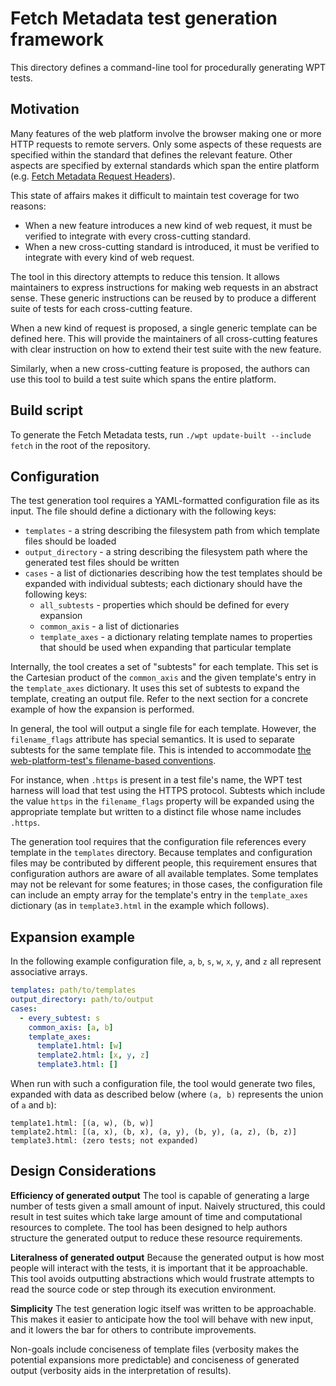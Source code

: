 # Fetch Metadata test generation framework

This directory defines a command-line tool for procedurally generating WPT
tests.

## Motivation

Many features of the web platform involve the browser making one or more HTTP
requests to remote servers. Only some aspects of these requests are specified
within the standard that defines the relevant feature. Other aspects are
specified by external standards which span the entire platform (e.g. [Fetch
Metadata Request Headers](https://w3c.github.io/webappsec-fetch-metadata/)).

This state of affairs makes it difficult to maintain test coverage for two
reasons:

- When a new feature introduces a new kind of web request, it must be verified
  to integrate with every cross-cutting standard.
- When a new cross-cutting standard is introduced, it must be verified to
  integrate with every kind of web request.

The tool in this directory attempts to reduce this tension. It allows
maintainers to express instructions for making web requests in an abstract
sense. These generic instructions can be reused by to produce a different suite
of tests for each cross-cutting feature.

When a new kind of request is proposed, a single generic template can be
defined here. This will provide the maintainers of all cross-cutting features
with clear instruction on how to extend their test suite with the new feature.

Similarly, when a new cross-cutting feature is proposed, the authors can use
this tool to build a test suite which spans the entire platform.

## Build script

To generate the Fetch Metadata tests, run `./wpt update-built --include fetch`
in the root of the repository.

## Configuration

The test generation tool requires a YAML-formatted configuration file as its
input. The file should define a dictionary with the following keys:

- `templates` - a string describing the filesystem path from which template
  files should be loaded
- `output_directory` - a string describing the filesystem path where the
  generated test files should be written
- `cases` - a list of dictionaries describing how the test templates should be
  expanded with individual subtests; each dictionary should have the following
  keys:
  - `all_subtests` - properties which should be defined for every expansion
  - `common_axis` - a list of dictionaries
  - `template_axes` - a dictionary relating template names to properties that
    should be used when expanding that particular template

Internally, the tool creates a set of "subtests" for each template. This set is
the Cartesian product of the `common_axis` and the given template's entry in
the `template_axes` dictionary. It uses this set of subtests to expand the
template, creating an output file. Refer to the next section for a concrete
example of how the expansion is performed.

In general, the tool will output a single file for each template. However, the
`filename_flags` attribute has special semantics. It is used to separate
subtests for the same template file. This is intended to accommodate [the
web-platform-test's filename-based
conventions](https://web-platform-tests.org/writing-tests/file-names.html).

For instance, when `.https` is present in a test file's name, the WPT test
harness will load that test using the HTTPS protocol. Subtests which include
the value `https` in the `filename_flags` property will be expanded using the
appropriate template but written to a distinct file whose name includes
`.https`.

The generation tool requires that the configuration file references every
template in the `templates` directory. Because templates and configuration
files may be contributed by different people, this requirement ensures that
configuration authors are aware of all available templates. Some templates may
not be relevant for some features; in those cases, the configuration file can
include an empty array for the template's entry in the `template_axes`
dictionary (as in `template3.html` in the example which follows).

## Expansion example

In the following example configuration file, `a`, `b`, `s`, `w`, `x`, `y`, and
`z` all represent associative arrays.

```yaml
templates: path/to/templates
output_directory: path/to/output
cases:
  - every_subtest: s
    common_axis: [a, b]
    template_axes:
      template1.html: [w]
      template2.html: [x, y, z]
      template3.html: []
```

When run with such a configuration file, the tool would generate two files,
expanded with data as described below (where `(a, b)` represents the union of
`a` and `b`):

    template1.html: [(a, w), (b, w)]
    template2.html: [(a, x), (b, x), (a, y), (b, y), (a, z), (b, z)]
    template3.html: (zero tests; not expanded)

## Design Considerations

**Efficiency of generated output** The tool is capable of generating a large
number of tests given a small amount of input. Naively structured, this could
result in test suites which take large amount of time and computational
resources to complete. The tool has been designed to help authors structure the
generated output to reduce these resource requirements.

**Literalness of generated output** Because the generated output is how most
people will interact with the tests, it is important that it be approachable.
This tool avoids outputting abstractions which would frustrate attempts to read
the source code or step through its execution environment.

**Simplicity** The test generation logic itself was written to be approachable.
This makes it easier to anticipate how the tool will behave with new input, and
it lowers the bar for others to contribute improvements.

Non-goals include conciseness of template files (verbosity makes the potential
expansions more predictable) and conciseness of generated output (verbosity
aids in the interpretation of results).
